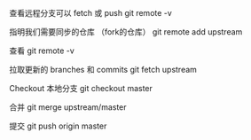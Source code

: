 查看远程分支可以 fetch 或 push
git remote -v

指明我们需要同步的仓库 （fork的仓库）
git remote add upstream

查看
git remote -v

拉取更新的 branches 和 commits
git fetch upstream

Checkout 本地分支
git checkout master

合并
git merge upstream/master

提交
git push origin master
